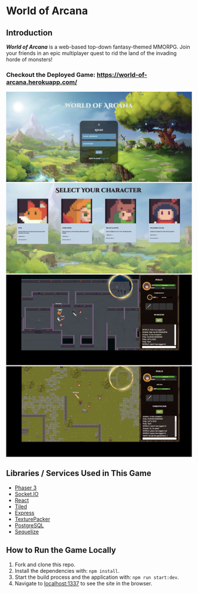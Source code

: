 # World of Arcana

## Introduction

**_World of Arcana_** is a web-based top-down fantasy-themed MMORPG. Join your friends in an epic multiplayer quest to rid the land of the invading horde of monsters!

### Checkout the Deployed Game: https://world-of-arcana.herokuapp.com/

<center>
  <img src="/public/screenshots/login1.png" width="600">
  <img src="/public/screenshots/selectCharacter.png" width="600">
  <img src="/public/screenshots/dungeon.png" width="600">
  <img src="/public/screenshots/forest.png" width="600">
</center>

## Libraries / Services Used in This Game

- [Phaser 3](https://phaser.io/)
- [Socket.IO](https://socket.io/)
- [React](https://reactjs.org/)
- [Tiled](https://www.mapeditor.org/)
- [Express](https://expressjs.com/)
- [TexturePacker](https://www.codeandweb.com/texturepacker)
- [PostgreSQL](https://www.postgresql.org/)
- [Sequelize](https://sequelize.org/)

## How to Run the Game Locally

1. Fork and clone this repo.
2. Install the dependencies with: `npm install`.
3. Start the build process and the application with: `npm run start:dev`.
4. Navigate to [localhost:1337](http://localhost:1337) to see the site in the browser.

